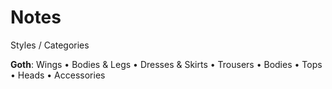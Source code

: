 # Notes

Styles / Categories

**Goth**:
Wings  •
Bodies & Legs  •
Dresses & Skirts  •
Trousers  •
Bodies  •
Tops   •
Heads   •
Accessories


